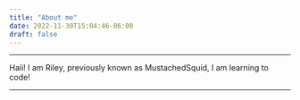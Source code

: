 ```yaml
---
title: "About me"
date: 2022-11-30T15:04:46-06:00
draft: false
---
```


___

Haii! I am Riley, previously known as MustachedSquid, I am learning to code! 

___

